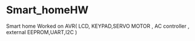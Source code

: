 # Smart_homeHW
Smart home Worked on AVR( LCD, KEYPAD,SERVO MOTOR , AC controller , external EEPROM,UART,I2C )
